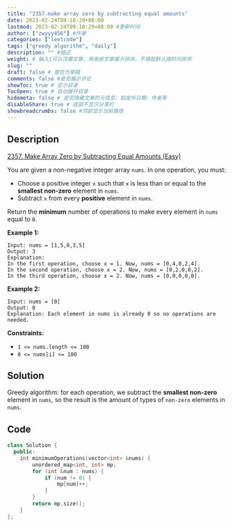 ```yaml
---
title: "2357.make array zero by subtracting equal amounts"
date: 2023-02-24T09:18:29+08:00
lastmod: 2023-02-24T09:18:29+08:00 #更新时间
author: ["zwyyy456"] #作者
categories: ["leetcode"]
tags: ["greedy algorithm", "daily"]
description: "" #描述
weight: # 输入1可以顶置文章，用来给文章展示排序，不填就默认按时间排序
slug: ""
draft: false # 是否为草稿
comments: false #是否展示评论
showToc: true # 显示目录
TocOpen: true # 自动展开目录
hidemeta: false # 是否隐藏文章的元信息，如发布日期、作者等
disableShare: true # 底部不显示分享栏
showbreadcrumbs: false #顶部显示当前路径
---
```

## Description
[2357. Make Array Zero by Subtracting Equal Amounts (Easy)](https://leetcode.com/problems/make-array-zero-by-subtracting-equal-amounts/)

You are given a non-negative integer array `nums`. In one operation, you must:

- Choose a positive integer `x` such that `x` is less than or equal to the **smallest non-zero**
element in `nums`.
- Subtract `x` from every **positive** element in `nums`.

Return the **minimum** number of operations to make every element in  `nums` equal to  `0`.

**Example 1:**

```
Input: nums = [1,5,0,3,5]
Output: 3
Explanation:
In the first operation, choose x = 1. Now, nums = [0,4,0,2,4].
In the second operation, choose x = 2. Now, nums = [0,2,0,0,2].
In the third operation, choose x = 2. Now, nums = [0,0,0,0,0].

```

**Example 2:**

```
Input: nums = [0]
Output: 0
Explanation: Each element in nums is already 0 so no operations are needed.

```

**Constraints:**

- `1 <= nums.length <= 100`
- `0 <= nums[i] <= 100`

## Solution
Greedy algorithm: for each operation, we subtract the **smallest non-zero** element in `nums`, so the result is the amount of types of `non-zero` elements in `nums`.

## Code
```cpp
class Solution {
  public:
    int minimumOperations(vector<int> &nums) {
        unordered_map<int, int> mp;
        for (int &num : nums) {
            if (num != 0) {
                mp[num]++;
            }
        }
        return mp.size();
    }
};
```